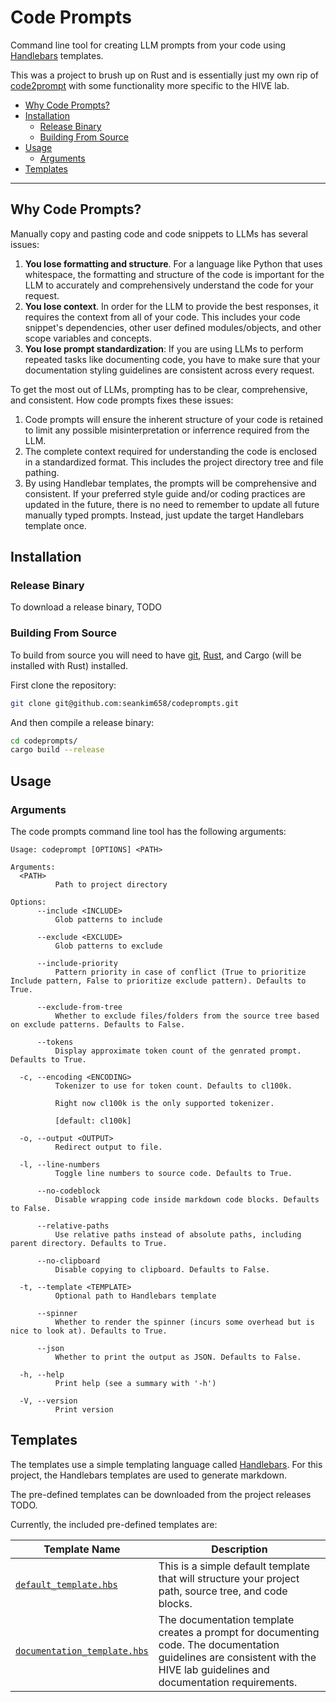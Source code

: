 # Code Prompts

Command line tool for creating LLM prompts from your code using [Handlebars](https://handlebarsjs.com/) templates.

This was a project to brush up on Rust and is essentially just my own rip of [code2prompt](https://github.com/mufeedvh/code2prompt) with some functionality more specific to the HIVE lab.

- [Why Code Prompts?](#why-code-prompts)
- [Installation](#installation)
  - [Release Binary](#release-binary)
  - [Building From Source](#building-from-source)
- [Usage](#usage)
  - [Arguments](#arguments)
- [Templates](#templates)

---

## Why Code Prompts?

Manually copy and pasting code and code snippets to LLMs has several issues:

1. **You lose formatting and structure**. For a language like Python that uses whitespace, the formatting and structure of the code is important for the LLM to accurately and comprehensively understand the code for your request.
2. **You lose context**. In order for the LLM to provide the best responses, it requires the context from all of your code. This includes your code snippet's dependencies, other user defined modules/objects, and other scope variables and concepts.
3. **You lose prompt standardization**: If you are using LLMs to perform repeated tasks like documenting code, you have to make sure that your documentation styling guidelines are consistent across every request.

To get the most out of LLMs, prompting has to be clear, comprehensive, and consistent. How code prompts fixes these issues:

1. Code prompts will ensure the inherent structure of your code is retained to limit any possible misinterpretation or inferrence required from the LLM.
2. The complete context required for understanding the code is enclosed in a standardized format. This includes the project directory tree and file pathing.
3. By using Handlebar templates, the prompts will be comprehensive and consistent. If your preferred style guide and/or coding practices are updated in the future, there is no need to remember to update all future manually typed prompts. Instead, just update the target Handlebars template once.

## Installation

### Release Binary

To download a release binary, TODO

### Building From Source

To build from source you will need to have [git](https://git-scm.com/downloads), [Rust](https://doc.rust-lang.org/book/ch01-01-installation.html), and Cargo (will be installed with Rust) installed.

First clone the repository:

```bash
git clone git@github.com:seankim658/codeprompts.git
```

And then compile a release binary:

```bash
cd codeprompts/
cargo build --release
```

## Usage

### Arguments

The code prompts command line tool has the following arguments:

```shell
Usage: codeprompt [OPTIONS] <PATH>

Arguments:
  <PATH>
          Path to project directory

Options:
      --include <INCLUDE>
          Glob patterns to include

      --exclude <EXCLUDE>
          Glob patterns to exclude

      --include-priority
          Pattern priority in case of conflict (True to prioritize Include pattern, False to prioritize exclude pattern). Defaults to True.

      --exclude-from-tree
          Whether to exclude files/folders from the source tree based on exclude patterns. Defaults to False.

      --tokens
          Display approximate token count of the genrated prompt. Defaults to True.

  -c, --encoding <ENCODING>
          Tokenizer to use for token count. Defaults to cl100k.

          Right now cl100k is the only supported tokenizer.

          [default: cl100k]

  -o, --output <OUTPUT>
          Redirect output to file.

  -l, --line-numbers
          Toggle line numbers to source code. Defaults to True.

      --no-codeblock
          Disable wrapping code inside markdown code blocks. Defaults to False.

      --relative-paths
          Use relative paths instead of absolute paths, including parent directory. Defaults to True.

      --no-clipboard
          Disable copying to clipboard. Defaults to False.

  -t, --template <TEMPLATE>
          Optional path to Handlebars template

      --spinner
          Whether to render the spinner (incurs some overhead but is nice to look at). Defaults to True.

      --json
          Whether to print the output as JSON. Defaults to False.

  -h, --help
          Print help (see a summary with '-h')

  -V, --version
          Print version
```

## Templates

The templates use a simple templating language called [Handlebars](https://handlebarsjs.com/guide/). For this project, the Handlebars templates are used to generate markdown. 

The pre-defined templates can be downloaded from the project releases TODO. 

Currently, the included pre-defined templates are:

| Template Name                                                              | Description                                                                                                                                                                |
| -------------------------------------------------------------------------- | -------------------------------------------------------------------------------------------------------------------------------------------------------------------------- |
| [`default_template.hbs`](./src/templates/default_template.hbs)             | This is a simple default template that will structure your project path, source tree, and code blocks.                                                                     |
| [`documentation_template.hbs`](./src/templates/documentation_template.hbs) | The documentation template creates a prompt for documenting code. The documentation guidelines are consistent with the HIVE lab guidelines and documentation requirements. |
